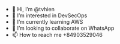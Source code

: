 - 👋 Hi, I’m @tvhien
- 👀 I’m interested in DevSecOps
- 🌱 I’m currently learning AWS
- 💞️ I’m looking to collaborate on WhatsApp
- 📫 How to reach me +84903529046

<!---
tvhien/tvhien is a ✨ special ✨ repository because its `README.md` (this file) appears on your GitHub profile.
You can click the Preview link to take a look at your changes.
--->

